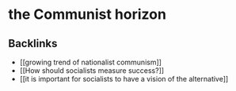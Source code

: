 # the Communist horizon



## Backlinks

-   [[growing trend of nationalist communism]]
-   [[How should socialists measure success?]]
-   [[it is important for socialists to have a vision of the alternative]]
